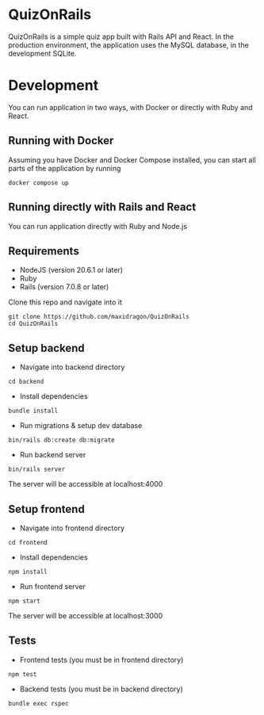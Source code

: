 # QuizOnRails

QuizOnRails is a simple quiz app built with Rails API and React. In the production environment, the application uses the MySQL database, in the development SQLite.

# Development

You can run application in two ways, with Docker or directly with Ruby and React.

## Running with Docker
Assuming you have Docker and Docker Compose installed, you can start all parts of the application by running

```
docker compose up
```
## Running directly with Rails and React

You can run application directly with Ruby and Node.js

## Requirements
- NodeJS (version 20.6.1 or later)
- Ruby
- Rails (version 7.0.8 or later)

Clone this repo and navigate into it
  ```
  git clone https://github.com/maxidragon/QuizOnRails
  cd QuizOnRails
  ```
## Setup backend

- Navigate into backend directory
```
cd backend
```

- Install dependencies
```
bundle install
```

- Run migrations & setup dev database
```
bin/rails db:create db:migrate
```

- Run backend server
```
bin/rails server
```

The server will be accessible at localhost:4000

## Setup frontend

- Navigate into frontend directory
```
cd frontend
```

- Install dependencies
```
npm install
```

- Run frontend server
```
npm start
```
The server will be accessible at localhost:3000

## Tests

- Frontend tests (you must be in frontend directory)
```
npm test
```

- Backend tests (you must be in backend directory)
```
bundle exec rspec
```
  
